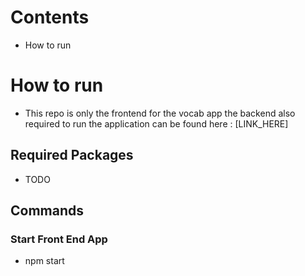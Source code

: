 # Contents
- How to run

# How to run
- This repo is only the frontend for the vocab app the backend also required to run the application can be found here : [LINK_HERE]

## Required Packages 
- TODO

## Commands
### Start Front End App
- npm start 